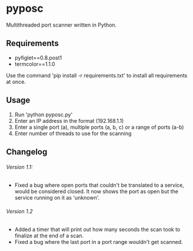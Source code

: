 # pyposc
Multithreaded port scanner written in Python.

## Requirements
* pyfiglet==0.8.post1
* termcolor==1.1.0

Use the command 'pip install -r requirements.txt' to install all requirements at once.

## Usage
1. Run 'python pyposc.py'
1. Enter an IP address in the format (192.168.1.1)
2. Enter a single port (a), multiple ports (a, b, c) or a range of ports (a-b)
3. Enter number of threads to use for the scanning

## Changelog
###### Version 1.1:
* Fixed a bug where open ports that couldn't be translated to a service, would be considered closed. It now shows the port as open but the service running on it as 'unknown'.
###### Version 1.2
* Added a timer that will print out how many seconds the scan took to finalize at the end of a scan.
* Fixed a bug where the last port in a port range wouldn't get scanned.

